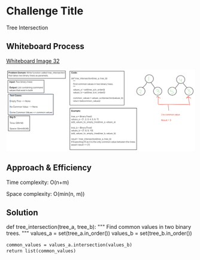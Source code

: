 # Challenge Title
<!-- Description of the challenge -->
Tree Intersection

## Whiteboard Process
<!-- Embedded whiteboard image -->

[Whiteboard Image 32](challenge32.png)

![Whiteboard Image 32](challenge32.png)

## Approach & Efficiency
<!-- What approach did you take? Why? What is the Big O space/time for this approach? -->

Time complexity: O(n+m)

Space complexity: O(min(n, m))
 
## Solution
<!-- Show how to run your code, and examples of it in action -->

def tree_intersection(tree_a, tree_b):
    """
    Find common values in two binary trees.
    """
    values_a = set(tree_a.in_order())
    values_b = set(tree_b.in_order())
    
    common_values = values_a.intersection(values_b)
    return list(common_values)
